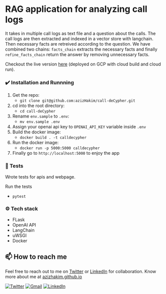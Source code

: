 # RAG application for analyzing call logs

It takes in multiple call logs as text file and a question about the calls. The call logs are then extracted and indexed in a vector store with langchain. Then necessary facts are retreived according to the question. We have combined two chains: `facts_chain` extracts the necessary facts and finally `refine_facts_chain` return the answer by removing unnecessary facts.

Checkout the live version [here](https://rag-chatapp-sbeilyjgrq-uc.a.run.app/) (deployed on GCP with cloud build and cloud run).


### ✔️ Installation and Runnning
1. Get the repo: 
   - `git clone git@github.com:azizHakim/call-deCypher.git`
2. cd into the root directory: 
   - `cd call-deCypher`
3. Rename `env.sample` to `.env`:  
    - `mv env.sample .env`
4. Assign your openai api key to `OPENAI_API_KEY` variable inside `.env`
3. Build the docker image: 
    - `docker build . -t calldecypher`
4. Run the docker image: 
     - `docker run -p 5000:5000 calldecypher`
5. Finally go to `http://localhost:5000` to enjoy the app


### 🦾 Tests
Wrote tests for apis and webpage.

Run the tests
- `pytest`


### ⚙️ Tech stack
- FLask
- OpenAI API
- LangChain
- uWSGI
- Docker

## 📫 How to reach me 

Feel free to reach out to me on [Twitter](https://twitter.com/aziz_raihan19) or [LinkedIn](https://www.linkedin.com/in/aziz-hakim) for collaboration. Know more about me at [azizhakim.github.io](https://azizhakim.github.io)

[![Twitter](https://img.shields.io/badge/Twitter-1DA1F2?style=for-the-badge&logo=twitter&logoColor=white)](https://twitter.com/aziz_raihan19)
[![Gmail](https://img.shields.io/badge/Gmail-D14836?style=for-the-badge&logo=gmail&logoColor=white)](mailto:hakim.smazizul@gmail.com)
[![LinkedIn](https://img.shields.io/badge/LinkedIn-0077B5?style=for-the-badge&logo=linkedin&logoColor=white)](https://www.linkedin.com/in/aziz-hakim)